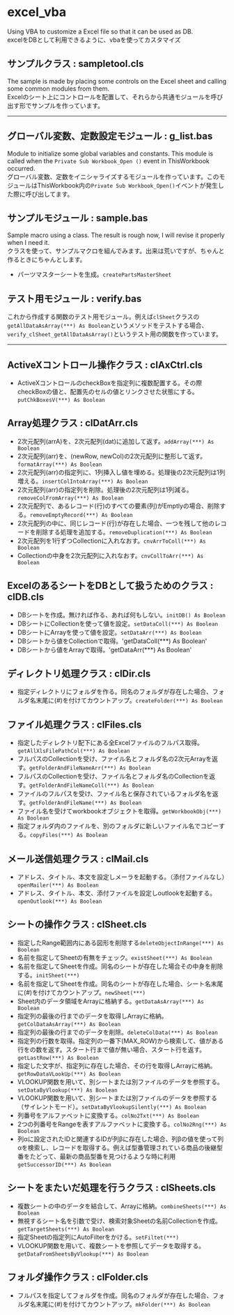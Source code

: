 excel_vba
=========
Using VBA to customize a Excel file so that it can be used as DB.  
excelをDBとして利用できるように、vbaを使ってカスタマイズ


サンプルクラス : sampletool.cls
----------
The sample is made by placing some controls on the Excel sheet and calling some common modules from them.  
Excelのシート上にコントロールを配置して、それらから共通モジュールを呼び出す形でサンプルを作っています。


***

グローバル変数、定数設定モジュール : g_list.bas
----------
Module to initialize some global variables and constants. This module is called when the `Private Sub Workbook_Open ()` event in ThisWorkbook occurred.  
グローバル変数、定数をイニシャライズするモジュールを作っています。このモジュールはThisWorkbook内の`Private Sub Workbook_Open()`イベントが発生した際に呼び出してます。

サンプルモジュール : sample.bas
----------
Sample macro using a class. The result is rough now, I will revise it properly when I need it.  
クラスを使って、サンプルマクロを組んでみます。出来は荒いですが、ちゃんと作るときにちゃんとします。  
  * パーツマスターシートを生成。`createPartsMasterSheet`

テスト用モジュール : verify.bas
----------
これから作成する関数のテスト用モジュール。例えば`clSheet`クラスの`getAllDataAsArray(***) As Boolean`というメソッドをテストする場合、`verify_clSheet_getAllDataAsArray()`というテスト用の関数を作っています。

***

ActiveXコントロール操作クラス : clAxCtrl.cls
----------
  * ActiveXコントロールのcheckBoxを指定列に複数配置する。その際checkBoxの値と、配置先のセルの値とリンクさせた状態にする。`putChkBoxesV(***) As Boolean`

Array処理クラス : clDatArr.cls
----------
  * 2次元配列(arrA)を、2次元配列(dat)に追加して返す。`addArray(***) As Boolean`
  * 2次元配列(arr)を、(newRow, newCol)の2次元配列に整形して返す。`formatArray(***) As Boolean`
  * 2次元配列(arr)の指定列に、1列挿入し値を埋める。処理後の2次元配列は1列増える。`insertColIntoArray(***) As Boolean`
  * 2次元配列(arr)の指定列を削除。処理後の2次元配列は1列減る。`removeColFromArray(***) As Boolean`
  * 2次元配列で、あるレコード(行)のすべての要素(列)がEmptlyの場合、削除する。`removeEmptyRecord(***) As Boolean`
  * 2次元配列の中に、同じレコード(行)が存在した場合、一つを残して他のレコードを削除する処理を追加する。`removeDuplication(***) As Boolean`
  * 2次元配列を1行ずつCollectionに入れなおす。`cnvArrToColl(***) As Boolean`
  * Collectionの中身を2次元配列に入れなおす。`cnvCollToArr(***) As Boolean`

ExcelのあるシートをDBとして扱うためのクラス : clDB.cls
----------
  * DBシートを作成。無ければ作る、あれば何もしない。`initDB() As Boolean`
  * DBシートにCollectionを使って値を設定。`setDataColl(***) As Boolean`
  * DBシートにArrayを使って値を設定。`setDataArr(***) As Boolean`
  * DBシートから値をCollectionで取得。'getDataColl(***) As Boolean'
  * DBシートから値をArrayで取得。'getDataArr(***) As Boolean'

ディレクトリ処理クラス : clDir.cls
----------
  * 指定ディレクトリにフォルダを作る。同名のフォルダが存在した場合、フォルダ名末尾に(#)を付けてカウントアップ。`createFolder(***) As Boolean`

ファイル処理クラス : clFiles.cls
----------
  * 指定したディレクトリ配下にある全Excelファイルのフルパス取得。`getAllXlsFilePathCol(***) As Boolean`
  * フルパスのCollectionを受け、ファイル名とフォルダ名の2次元Arrayを返す。`getFolderAndFileNameArr(***) As Boolean`
  * フルパスのCollectionを受け、ファイル名とフォルダ名のCollectionを返す。`getFolderAndFileNameColl(***) As Boolean`
  * ファイルのフルパスを受け、ファイル名と保存されているフォルダ名を返す。`getFolderAndFileName(***) As Boolean`
  * ファイル名を受けてworkbookオブジェクトを取得。`getWorkbookObj(***) As Boolean`
  * 指定フォルダ内のファイルを、別のフォルダに新しいファイル名でコピーする。`copyFiles(***) As Boolean`

メール送信処理クラス : clMail.cls
----------
  * アドレス、タイトル、本文を設定しメーラを起動する。（添付ファイルなし）`openMailer(***) As Boolean`
  * アドレス、タイトル、本文、添付ファイルを設定しoutlookを起動する。`openOutlook(***) As Boolean`

シートの操作クラス : clSheet.cls
----------
  * 指定したRange範囲内にある図形を削除する`deleteObjectInRange(***) As Boolean`
  * 名前を指定してSheetの有無をチェック。`existSheet(***) As Boolean`
  * 名前を指定してSheetを作成。同名のシートが存在した場合その中身を削除する。`initSheet(***)`
  * 名前を指定してSheetを作成。同名のシートが存在した場合、シート名末尾に(#)を付けてカウントアップ。`newSheet(***)`
  * Sheet内のデータ領域をArrayに格納する。`getDataAsArray(***) As Boolean`
  * 指定列の最後の行までのデータを取得しArrayに格納。`getColDataAsArray(***) As Boolean`
  * 指定列の最後の行までのデータを削除。`deleteColData(***) As Boolean`
  * 指定列の行数を取得。指定列の一番下(MAX_ROW)から検索して、値がある行をの数を返す。スタート行まで値が無い場合、スタート行を返す。`getLastRow(***) As Boolean`
  * 指定した文字が、指定列に存在した場合、その行を取得しArrayに格納。`getRowDataVLookUp(***) As Boolean`
  * VLOOKUP関数を用いて、別シートまたは別ファイルのデータを参照する。`setDataByVlookup(***) As Boolean`
  * VLOOKUP関数を用いて、別シートまたは別ファイルのデータを参照する（サイレントモード）。`setDataByVlookupSilently(***) As Boolean`
  * 列番号をアルファベットに変換する。`colNo2Txt(***) As Boolean`
  * 2つの列番号をRangeを表すアルファベットに変換する。`colNo2Rng(***) As Boolean`
  * 列αに設定されたIDと関連するIDが列βに存在した場合、列βの値を使って列αを検索し、レコードを取得する。例えば型番管理されている商品の後継型番をたどって、最新の商品型番を見つけるような時に利用`getSuccessorID(***) As Boolean`

シートをまたいだ処理を行うクラス : clSheets.cls
----------
  * 複数シートの中のデータを結合して、Arrayに格納。`combineSheets(***) As Boolean`
  * 無視するシート名を引数で受け、検索対象Sheetの名前Collectionを作成。`getTargetSheets(***) As Boolean`
  * 指定Sheetの指定列にAutoFilterをかける。`setFiltet(***)`
  * VLOOKUP関数を用いて、複数シートを参照してデータを取得する。`getDataFromSheetsByVlookup(***) As Boolean`

フォルダ操作クラス : clFolder.cls
----------
  * フルパスを指定してフォルダを作成。同名のフォルダが存在した場合、フォルダ名末尾に(#)を付けてカウントアップ。`mkFolder(***) As Boolean`

